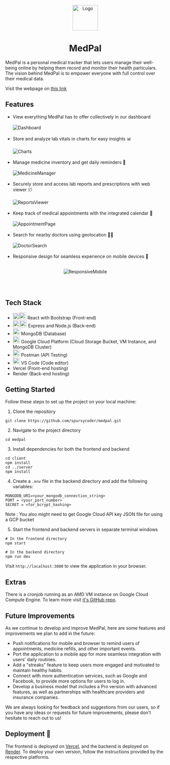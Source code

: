 <!-- PROJECT LOGO -->
<br />
<div align="center">
  <a href="https://med-pal.vercel.app">
    <img src="https://ik.imagekit.io/spursy/MedPal/apple-touch-icon.png?updatedAt=1681674938894" alt="Logo" width="80" height="80">
  </a>
  <h1 align="center">MedPal</h3>
</div>



MedPal is a personal medical tracker that lets users manage their well-being online by helping them record and monitor their health particulars. The vision behind MedPal is to empower everyone with full control over their medical data.

Visit the webpage on <a href="https://med-pal.vercel.app">this link</a>

## Features

- View everything MedPal has to offer collectively in our dashboard<br/><br/>
<img src="https://ik.imagekit.io/spursy/MedPal/Github_Readme/MainDashboard.png?updatedAt=1682356243714" alt="Dashboard"/><br/><br/>
- Store and analyze lab vitals in charts for easy insights 📊<br/><br/>
<img src="https://ik.imagekit.io/spursy/MedPal/Github_Readme/Charts.png?updatedAt=1682356243168" alt="Charts"/><br/><br/>
- Manage medicine inventory and get daily reminders 💊<br/><br/>
<img src="https://ik.imagekit.io/spursy/MedPal/Github_Readme/MedicineManager.png?updatedAt=1682356243236" alt="MedicineManager"/><br/><br/>
- Securely store and access lab reports and prescriptions with web viewer 🗊<br/><br/>
<img src="https://ik.imagekit.io/spursy/MedPal/Github_Readme/ReportsViewer.png?updatedAt=1682356243712" alt="ReportsViewer"/><br/><br/>
- Keep track of medical appointments with the integrated calendar 📅<br/><br/>
<img src="https://ik.imagekit.io/spursy/MedPal/Github_Readme/AppointmentPage.png?updatedAt=1682356243491" alt="AppointmentPage"/><br/><br/>
- Search for nearby doctors using geolocation 👨‍⚕️<br/><br/>
<img src="https://ik.imagekit.io/spursy/MedPal/Github_Readme/DoctorSearch.png?updatedAt=1682356243220" alt="DoctorSearch"/><br/><br/>
- Responsive design for seamless experience on mobile devices 📱<br/><br/>
<p align="center"><img src="https://ik.imagekit.io/spursy/MedPal/Github_Readme/ResponsiveMobile.jpg?updatedAt=1682356243154" alt="ResponsiveMobile"/></p><br/><br/>

## Tech Stack

- <img height="20" src="https://user-images.githubusercontent.com/25181517/183897015-94a058a6-b86e-4e42-a37f-bf92061753e5.png" alt="React" title="React" /><img height="22" src="https://user-images.githubusercontent.com/25181517/183898054-b3d693d4-dafb-4808-a509-bab54cf5de34.png" alt="Bootstrap" title="Bootstrap" /> React with Bootstrap (Front-end)
- <img height="22" src="https://user-images.githubusercontent.com/25181517/183568594-85e280a7-0d7e-4d1a-9028-c8c2209e073c.png" alt="Node.js" title="Node.js" /><img height="22" src="https://user-images.githubusercontent.com/25181517/183859966-a3462d8d-1bc7-4880-b353-e2cbed900ed6.png" alt="Express" title="Express" /> Express and Node.js (Back-end)
- <img height="22" src="https://user-images.githubusercontent.com/25181517/182884177-d48a8579-2cd0-447a-b9a6-ffc7cb02560e.png" alt="mongoDB" title="mongoDB" /> MongoDB (Database)
- <img height="22" src="https://user-images.githubusercontent.com/25181517/183911547-990692bc-8411-4878-99a0-43506cdb69cf.png" alt="GCP" title="GCP" /> Google Cloud Platform (Cloud Storage Bucket, VM Instance, and MongoDB Cluster)
- <img height="22" src="https://user-images.githubusercontent.com/25181517/192109061-e138ca71-337c-4019-8d42-4792fdaa7128.png" alt="Postman" title="Postman" /> Postman (API Testing)
- <img height="22" src="https://user-images.githubusercontent.com/25181517/192108891-d86b6220-e232-423a-bf5f-90903e6887c3.png" alt="Visual Studio Code" title="Visual Studio Code" /> VS Code (Code editor)
- Vercel (Front-end hosting)
- Render (Back-end hosting)

## Getting Started

Follow these steps to set up the project on your local machine:

1. Clone the repository

```
git clone https://github.com/spursycoder/medpal.git
```

2. Navigate to the project directory

```
cd medpal
```

3. Install dependencies for both the frontend and backend

```
cd client
npm install
cd ../server
npm install
```

4. Create a `.env` file in the backend directory and add the following variables:

```
MONGODB_URI=<your_mongodb_connection_string>
PORT = <your_port_number>
SECRET = <for_bcrypt_hashing>
```

Note : You also might need to get Google Cloud API key JSON file for using a GCP bucket

5. Start the frontend and backend servers in separate terminal windows

```
# In the frontend directory
npm start

# In the backend directory
npm run dev
```

Visit `http://localhost:3000` to view the application in your browser.

## Extras

There is a cronjob running as an AMD VM instance on Google Cloud Compute Engine. To learn more visit [it's GitHub repo](https://github.com/spursycoder/Medpal-remainder-script).

## Future Improvements
As we continue to develop and improve MedPal, here are some features and improvements we plan to add in the future:
- Push notifications for mobile and browser to remind users of appointments, medicine refills, and other important events.
- Port the application to a mobile app for more seamless integration with users' daily routines.
- Add a "streaks" feature to keep users more engaged and motivated to maintain healthy habits.
- Connect with more authentication services, such as Google and Facebook, to provide more options for users to log in.
- Develop a business model that includes a Pro version with advanced features, as well as partnerships with healthcare providers and insurance companies.

We are always looking for feedback and suggestions from our users, so if you have any ideas or requests for future improvements, please don't hesitate to reach out to us!

## Deployment 🔗

The frontend is deployed on [Vercel](https://med-pal.vercel.app), and the backend is deployed on [Render](https://medpal-backend.onrender.com/api). To deploy your own version, follow the instructions provided by the respective platforms.






